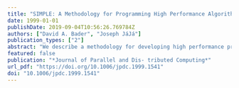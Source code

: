 ```yaml
---
title: "SIMPLE: A Methodology for Programming High Performance Algorithms on Clusters of Symmetric Multiprocessors (SMPs)"
date: 1999-01-01
publishDate: 2019-09-04T10:56:26.769784Z
authors: ["David A. Bader", "Joseph JáJá"]
publication_types: ["2"]
abstract: "We describe a methodology for developing high performance programs running on clusters of SMP nodes. The SMP cluster programming methodology is based on a small prototype kernel (S) of collective communication primitives that make efficient use of the hybrid shared and message-passing environment. We illustrate the power of our methodology by presenting experimental results for sorting integers, two-dimensional fast Fourier transforms (FFT), and constraint-satisfied searching. Our testbed is a cluster of DEC AlphaServer 2100 4/275 nodes interconnected by an ATM switch."
featured: false
publication: "*Journal of Parallel and Dis- tributed Computing*"
url_pdf: "https://doi.org/10.1006/jpdc.1999.1541"
doi: "10.1006/jpdc.1999.1541"
---
```


